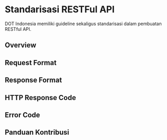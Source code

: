 # Standarisasi RESTFul API

DOT Indonesia memiliki guideline sekaligus standarisasi dalam pembuatan RESTful API.

## Overview
## Request Format
## Response Format
## HTTP Response Code
## Error Code
## Panduan Kontribusi

